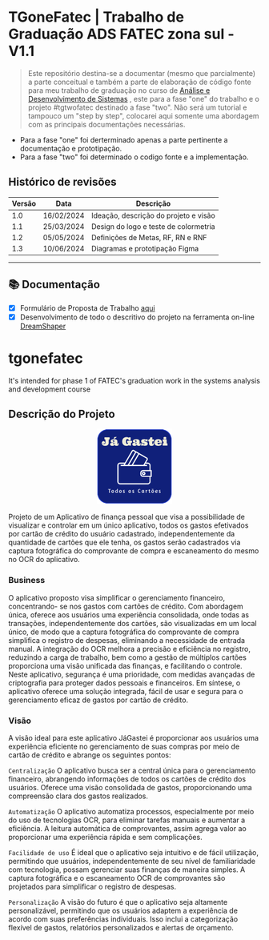 
# TGoneFatec | Trabalho de Graduação ADS FATEC zona sul - V1.1

>Este repositório destina-se a documentar (mesmo que parcialmente) a parte conceitual e também a parte de elaboração de código fonte para meu trabalho de graduação no curso de [Análise e Desenvolvimento de Sistemas](https://fateczonasul.edu.br/) , este para a fase "one" do trabalho e o projeto #tgtwofatec destinado a fase "two". Não será um tutorial e tampouco um "step by step", colocarei aqui somente uma abordagem com as principais documentações necessárias.
- Para a fase "one" foi derterminado apenas a parte pertinente a documentação e prototipação.
- Para a fase "two" foi determinado o codigo fonte e a implementação.


## Histórico de revisões

| Versão | Data | Descrição|
|--------|------|----------|
| 1.0    |16/02/2024| Ideação, descrição do projeto e visão|
| 1.1    |25/03/2024| Design do logo e teste de colormetria|
| 1.2    |05/05/2024| Definições de Metas, RF, RN e RNF|
| 1.3    |10/06/2024| Diagramas e prototipação Figma|

---
## 📚 Documentação
- [x] Formulário de Proposta de Trabalho [aqui](Docs/proposta_tgi_assinada.png)
- [x] Desenvolvimento de todo o descritivo do projeto na ferramenta on-line [DreamShaper](https://cps2021.dreamshaper.com/overview/)

# tgonefatec
It's intended for phase 1 of FATEC's graduation work in the systems analysis and development course




## Descrição do Projeto

<p align="center">
    <img width="150" src="imagens/ja_gastei_icon.png">
</p>



Projeto de um Aplicativo de finança pessoal que visa a possibilidade de visualizar e controlar em um único aplicativo, todos os gastos efetivados por cartão de crédito do usuário cadastrado, independentemente da quantidade de cartões que ele tenha, os gastos serão cadastrados via captura fotográfica do comprovante de compra e escaneamento do mesmo no OCR do aplicativo.


### Business 
O aplicativo proposto visa simplificar o gerenciamento financeiro, concentrando- se nos gastos com cartões de crédito.
Com abordagem única, oferece aos usuários uma experiência consolidada, onde todas as transações, independentemente dos cartões, são visualizadas em um local único, de modo que a captura fotográfica do comprovante de compra simplifica o registro de despesas, eliminando a necessidade de entrada manual. A integração do OCR melhora a precisão e eficiência no registro, reduzindo a carga de trabalho, bem como a gestão de múltiplos cartões proporciona uma visão unificada das finanças, e facilitando o controle.
Neste aplicativo, segurança é uma prioridade, com medidas avançadas de criptografia para proteger dados pessoais e financeiros. Em síntese, o aplicativo oferece uma solução integrada, fácil de usar e segura para o gerenciamento eficaz de gastos por cartão de crédito.

### Visão
A visão ideal para este aplicativo JáGastei é proporcionar aos usuários uma experiência eficiente no gerenciamento de suas compras por meio de cartão de crédito e abrange os seguintes pontos:

`Centralização` 
O aplicativo busca ser a central única para o gerenciamento financeiro, abrangendo informações de todos os cartões de crédito dos usuários. Oferece uma visão consolidada de gastos, proporcionando uma compreensão clara dos gastos realizados.

`Automatização`
O aplicativo automatiza processos, especialmente por meio do uso de tecnologias OCR, para eliminar tarefas manuais e aumentar a eficiência. A leitura automática de comprovantes, assim agrega valor ao proporcionar uma experiência rápida e sem complicações.
 
`Facilidade de uso`
É ideal que o aplicativo seja intuitivo e de fácil utilização, permitindo que usuários, independentemente de seu nível de familiaridade com tecnologia, possam gerenciar suas finanças de maneira simples. A captura fotográfica e o escaneamento OCR de comprovantes são projetados para simplificar o registro de despesas.

`Personalização`
A visão do futuro é que o aplicativo seja altamente personalizável, permitindo que os usuários adaptem a experiência de acordo com suas preferências individuais. Isso inclui a categorização flexível de gastos, relatórios personalizados e alertas de orçamento.
